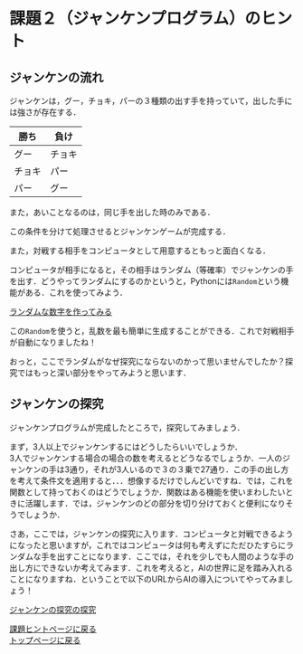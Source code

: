 
# 課題２（ジャンケンプログラム）のヒント

## ジャンケンの流れ
ジャンケンは，グー，チョキ，パーの３種類の出す手を持っていて，出した手には強さが存在する．

|勝ち|負け|
|---|---|
|グー|チョキ|
|チョキ|パー|
|パー|グー|


また，あいことなるのは，同じ手を出した時のみである．

この条件を分けて処理させるとジャンケンゲームが完成する．

また，対戦する相手をコンピュータとして用意するともっと面白くなる．

コンピュータが相手になると，その相手はランダム（等確率）でジャンケンの手を出す．どうやってランダムにするのかというと，Pythonには`Random`という機能がある．これを使ってみよう．



[ランダムな数字を作ってみる](https://github.com/yamada24/blob/main/linkme/random.md)  


この`Random`を使うと，乱数を最も簡単に生成することができる．これで対戦相手が自動になりましたね！

おっと，ここでランダムがなぜ探究にならないのかって思いませんでしたか？探究ではもっと深い部分をやってみようと思います．


## ジャンケンの探究
ジャンケンプログラムが完成したところで，探究してみましょう．

まず，3人以上でジャンケンするにはどうしたらいいでしょうか．  
3人でジャンケンする場合の場合の数を考えるとどうなるでしょうか．一人のジャンケンの手は3通り，それが3人いるので３の３乗で27通り．この手の出し方を考えて条件文を適用すると．．．想像するだけでしんどいですね．では，これを関数として持っておくのはどうでしょうか．関数はある機能を使いまわしたいときに活躍します．では，ジャンケンのどの部分を切り分けておくと便利になりそうでしょうか．

さあ，ここでは，ジャンケンの探究に入ります．コンピュータと対戦できるようになったと思いますが，これではコンピュータは何も考えずにただひたすらにランダムな手を出すことになります．ここでは，それを少しでも人間のような手の出し方にできないか考えてみます．これを考えると，AIの世界に足を踏み入れることになりますね．ということで以下のURLからAIの導入についてやってみましょう！


[ジャンケンの探究の探究](https://github.com/yamada24/Python_Lecture/blob/mai/linkme/jankenai.md)  








[課題ヒントページに戻る](https://github.com/yamada24/Python_Lecture/blob/main/linkme/hint.md)  
[トップページに戻る](https://github.com/yamada24/Python_Lecture/)  

